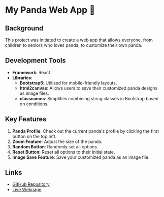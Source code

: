 # My Panda Web App 🐼

## Background

This project was initiated to create a web app that allows everyone, from children to seniors who loves panda, to customize their own panda.


## Development Tools

- **Framework**: React
- **Libraries**:
  - **Bootstrap5**: Utilized for mobile-friendly layouts.
  - **html2canvas**: Allows users to save their customized panda designs as image files.
  - **classnames**: Simplifies combining string classes in Bootstrap based on conditions.


## Key Features

1. **Panda Profile**: Check out the current panda's profile by clicking the first button on the top left.
2. **Zoom Feature**: Adjust the size of the panda.
3. **Random Button**: Randomly set all options.
4. **Reset Button**: Reset all options to their initial state.
5. **Image Save Feature**: Save your customized panda as an image file.


## Links

- [GitHub Repository](https://github.com/elriot/panda)
- [Live Webpage](https://elriot.github.io/panda/)

